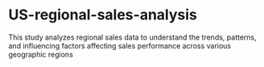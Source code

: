 # US-regional-sales-analysis
This study analyzes regional sales data to understand the trends, patterns, and influencing factors affecting sales performance across various geographic regions
